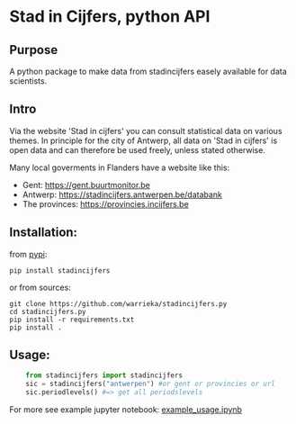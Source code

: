 Stad in Cijfers, python API
================

Purpose
----

A python package to make data from stadincijfers easely available for data scientists. 

Intro
-----

Via the website 'Stad in cijfers' you can consult statistical data on various themes. In principle for the city of Antwerp, all data on 'Stad in cijfers' is open data and can therefore be used freely, unless stated otherwise.

Many local goverments in Flanders have a website like this:

- Gent: https://gent.buurtmonitor.be
- Antwerp: https://stadincijfers.antwerpen.be/databank
- The provinces: https://provincies.incijfers.be

Installation:
--------------

from [pypi](https://pypi.org/project/stadincijfers/): 

    pip install stadincijfers

or from sources: 
    
    git clone https://github.com/warrieka/stadincijfers.py
    cd stadincijfers.py
    pip install -r requirements.txt
    pip install .

Usage:
-----

```python
    from stadincijfers import stadincijfers
    sic = stadincijfers("antwerpen") #or gent or provincies or url
    sic.periodlevels() #=> get all periodslevels
```

For more see example jupyter notebook: [example_usage.ipynb](example_usage.ipynb)
